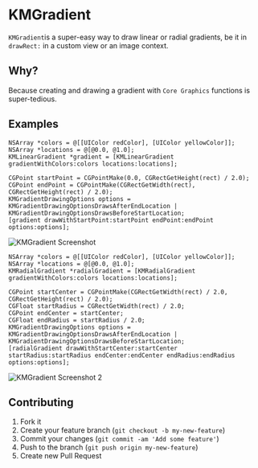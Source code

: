 # KMGradient

`KMGradient`is a super-easy way to draw linear or radial gradients, be it in `drawRect:` in a custom view or an image context.

## Why?

Because creating and drawing a gradient with `Core Graphics` functions is super-tedious.

## Examples

    NSArray *colors = @[[UIColor redColor], [UIColor yellowColor]];
    NSArray *locations = @[@0.0, @1.0];
    KMLinearGradient *gradient = [KMLinearGradient gradientWithColors:colors locations:locations];

    CGPoint startPoint = CGPointMake(0.0, CGRectGetHeight(rect) / 2.0);
    CGPoint endPoint = CGPointMake(CGRectGetWidth(rect), CGRectGetHeight(rect) / 2.0);
    KMGradientDrawingOptions options = KMGradientDrawingOptionsDrawsAfterEndLocation | KMGradientDrawingOptionsDrawsBeforeStartLocation;
    [gradient drawWithStartPoint:startPoint endPoint:endPoint options:options];

![KMGradient Screenshot](http://f.cl.ly/items/3I3N36373c1O1B2y2Z2d/Gradient.png)

    NSArray *colors = @[[UIColor redColor], [UIColor yellowColor]];
    NSArray *locations = @[@0.0, @1.0];
    KMRadialGradient *radialGradient = [KMRadialGradient gradientWithColors:colors locations:locations];
    
    CGPoint startCenter = CGPointMake(CGRectGetWidth(rect) / 2.0, CGRectGetHeight(rect) / 2.0);
    CGFloat startRadius = CGRectGetWidth(rect) / 2.0;
    CGPoint endCenter = startCenter;
    CGFloat endRadius = startRadius / 2.0;
    KMGradientDrawingOptions options = KMGradientDrawingOptionsDrawsAfterEndLocation | KMGradientDrawingOptionsDrawsBeforeStartLocation;
    [radialGradient drawWithStartCenter:startCenter startRadius:startRadius endCenter:endCenter endRadius:endRadius options:options];

![KMGradient Screenshot 2](http://f.cl.ly/items/33373R2z0x3G271r1C29/RadialGradient.png)

## Contributing

1. Fork it
2. Create your feature branch (`git checkout -b my-new-feature`)
3. Commit your changes (`git commit -am 'Add some feature'`)
4. Push to the branch (`git push origin my-new-feature`)
5. Create new Pull Request
